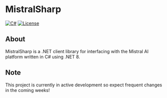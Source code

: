 # MistralSharp

[![C#](https://img.shields.io/badge/Language-CSharp-darkgreen.svg)](https://en.wikipedia.org/wiki/C_Sharp_(programming_language)) [![License](https://img.shields.io/badge/License-MIT-red.svg)](https://opensource.org/licenses/MIT)

## About

MistralSharp is a .NET client library for interfacing with the Mistral AI platform written in C# using .NET 8. 

## Note

This project is currently in active development so expect frequent changes in the coming weeks!
